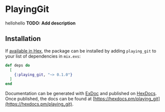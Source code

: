 # PlayingGit
hellohello
**TODO: Add description**

## Installation

If [available in Hex](https://hex.pm/docs/publish), the package can be installed
by adding `playing_git` to your list of dependencies in `mix.exs`:

```elixir
def deps do
  [
    {:playing_git, "~> 0.1.0"}
  ]
end
```

Documentation can be generated with [ExDoc](https://github.com/elixir-lang/ex_doc)
and published on [HexDocs](https://hexdocs.pm). Once published, the docs can
be found at [https://hexdocs.pm/playing_git](https://hexdocs.pm/playing_git).

